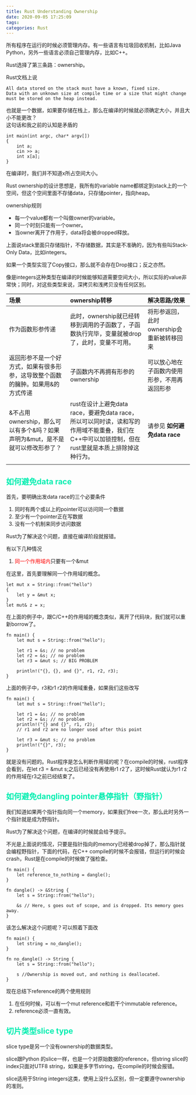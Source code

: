 ```yaml
---
title: Rust Understanding Ownership
date: 2020-09-05 17:25:09
tags:
categories: Rust
---
```


所有程序在运行的时候必须管理内存。有一些语言有垃圾回收机制，比如Java Python，另外一些语言必须自己管理内存，比如C++。  

Rust选择了第三条路：ownership。  

Rust文档上说  

    All data stored on the stack must have a known, fixed size. 
    Data with an unknown size at compile time or a size that might change must be stored on the heap instead.

也就是一个数据，如果要存储在栈上，那么在编译的时候就必须确定大小，并且大小不能更改？  
这句话和我之前的认知是矛盾的
```
int main(int argc, char* argv[])
{
    int a;
    cin >> a;
    int x[a];
}
```
在编译时，我们并不知道x所占空间大小。  

<!--more-->
Rust ownership的设计思想是，我所有的variable name都绑定到stack上的一个空间，但这个空间里面不存储data，只存储pointer，指向heap。  

ownership规则  
* 每一个value都有一个叫做owner的variable。
* 同一个时刻只能有一个owner。
* 当owner离开了作用于，data将会被dropped释放。  

上面说stack里面只存储指针，不存储数据，其实是不准确的，因为有些叫Stack-Only Data，比如integers。

如果一个类型实现了Copy接口，那么就不会存在Drop接口；反之亦然。  

像是integers这种类型在编译的时候能够知道需要空间大小，所以实际的value非常快；同时，对这些类型来说，深拷贝和浅拷贝没有任何区别。


|场景|  ownership转移 | 解决思路/效果|
|:----|:----|:----|
|作为函数形参传递|此时，ownership就已经转移到调用的子函数了，子函数执行完毕，变量就被drop了，此时，变量不可用。|将形参返回，此时ownership会重新被转移回来|
|返回形参不是一个好方式，如果有很多形参，这导致整个函数的臃肿。如果用&的方式传递|子函数内不再拥有形参的ownership|可以放心地在子函数内使用形参，不用再返回形参|
|&不占用ownership，那么可以有多个&吗？如果声明为&mut，是不是就可以修改形参了？|rust在设计上避免data race，要避免data race，所以可以同时读，读和写的作用域不能重叠，我们在C++中可以加锁控制，但在rust里就是本质上排除掉这种行为。|请参见 __如何避免data race__|
||||



## __<font color=greeb>如何避免data race</font>__  

首先，要明确出发data race的三个必要条件
1. 同时有两个或以上的pointer可以访问同一个数据
2. 至少有一个pointer正在写数据
3. 没有一个机制来同步访问数据  


Rust为了解决这个问题，直接在编译阶段就报错。  

有以下几种情况  
1. <font color=red>同一个作用域内</font>只要有一个&mut  

在这里，首先要理解同一个作用域的概念。  

```
let mut x = String::from("hello")
{
    let y = &mut x;
}
let mut& z = x;
```
在上面的例子中，跟C/C++的作用域的概念类似，离开了代码块，我们就可以重新borrow了。

```
fn main() {
    let mut s = String::from("hello");

    let r1 = &s; // no problem
    let r2 = &s; // no problem
    let r3 = &mut s; // BIG PROBLEM

    println!("{}, {}, and {}", r1, r2, r3);
}
```
上面的例子中，r3和r1 r2的作用域重叠，如果我们这些改写
```
fn main() {
    let mut s = String::from("hello");

    let r1 = &s; // no problem
    let r2 = &s; // no problem
    println!("{} and {}", r1, r2);
    // r1 and r2 are no longer used after this point

    let r3 = &mut s; // no problem
    println!("{}", r3);
}
```
就是没有问题的。Rust程序是怎么判断作用域的呢？在compile的时候，rust程序会看到，在let r3 = &mut s;之后已经没有再使用r1 r2了，这时候Rust就认为r1 r2的作用域在r3之前已经结束了。  


## __<font color=greeb>如何避免dangling pointer悬停指针（野指针）</font>__    

我们知道如果两个指针指向同一个memory，如果我们free一次，那么此时另外一个指针就是成为野指针。  

Rust为了解决这个问题，在编译的时候就会给予提示。  

不光是上面说的情况，只要是指针指向的memory已经被drop掉了，那么指针就会编程野指针，下面的代码，在C++ compile的时候不会报错，但运行的时候会crash，Rust是在compile的时候做了强检查。  

```
fn main() {
    let reference_to_nothing = dangle();
}

fn dangle() -> &String {
    let s = String::from("hello");

    &s // Here, s goes out of scope, and is dropped. Its memory goes away.
}
```

该怎么解决这个问题呢？可以照着下面改
```
fn main() {
    let string = no_dangle();
}

fn no_dangle() -> String {
    let s = String::from("hello");

    s //Ownership is moved out, and nothing is deallocated.
}
```

现在总结下reference的两个使用规则  
1. 在任何时候，可以有一个mut reference和若干个immutable reference。 
2. reference必须一直有效。  



## __<font color=greeb>切片类型slice type</font>__  

slice type是另一个没有ownership的数据类型。

slice跟Python 的slice一样，也是一个对原始数据的reference，但string slice的index只面对UTF8 string，如果是多字节string，在compile的时候会报错。  

slice适用于String integers这类，使用上没什么区别，但一定要遵守ownership的准则。

